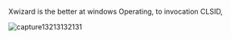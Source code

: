 Xwizard is the better at windows Operating, to invocation CLSID, 
 
![capture13213132131](https://user-images.githubusercontent.com/25440152/47823702-1c8fda80-dd72-11e8-81aa-ce833130714a.PNG)
